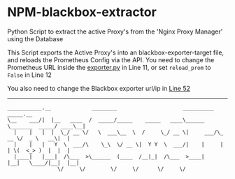 # NPM-blackbox-extractor
Python Script to extract the active Proxy's from the 'Nginx Proxy Manager' using the Database

This Script exports the Active Proxy's into an blackbox-exporter-target file, and reloads the Prometheus Config via the API.
You need to change the Prometheus URL inside the [exporter.py](https://github.com/TheGameProfi/NPM-blackbox-extractor/blob/main/exporter.py#L11) in Line 11, or set `reload_prom` to `False` in Line 12

You also need to change the Blackbox exporter url/ip in [Line 52](https://github.com/TheGameProfi/NPM-blackbox-extractor/blob/main/exporter.py#L52)

---
```text
___________.__             ________                     __________                _____.__ 
\__    ___/|  |__   ____  /  _____/_____    _____   ____\______   \_______  _____/ ____\__|
  |    |   |  |  \_/ __ \/   \  ___\__  \  /     \_/ __ \|     ___/\_  __ \/  _ \   __\|  |
  |    |   |   Y  \  ___/\    \_\  \/ __ \|  Y Y  \  ___/|    |     |  | \(  <_> )  |  |  |
  |____|   |___|  /\___  >\______  (____  /__|_|  /\___  >____|     |__|   \____/|__|  |__|
                \/     \/        \/     \/      \/     \/
```
